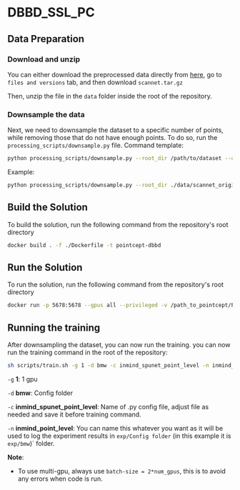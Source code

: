 # DBBD_SSL_PC
## Data Preparation
### Download and unzip
You can either download the preprocessed data directly from [here](https://huggingface.co/datasets/Pointcept/scannet-compressed), go to `files and versions` tab, and then download `scannet.tar.gz`

Then, unzip the file in the `data` folder inside the root of the repository.

### Downsample the data
Next, we need to downsample the dataset to a specific number of points, while removing those that do not have enough points.
To do so, run the `processing_scripts/downsample.py` file. 
Command template: 
```sh
python processing_scripts/downsample.py --root_dir /path/to/dataset --output_dir /path/to/output --max_points 30000
 ```

Example:
```bash
python processing_scripts/downsample.py --root_dir ./data/scannet_original --output_dir ./data/scannet --max_points 30000
```


## Build the Solution

To build the solution, run the following command from the repository's root directory
```sh
docker build . -f ./Dockerfile -t pointcept-dbbd
```

## Run the Solution

To run the solution, run the following command from the repository's root directory
```sh
docker run -p 5678:5678 --gpus all --privileged -v /path_to_pointcept/Pointcept:/app/Pointcept -it pointcept-dbbd
```

## Running the training
After downsampling the dataset, you can now run the training.
you can now run the training command in the root of the repository:
```bash
sh scripts/train.sh -g 1 -d bmw -c inmind_spunet_point_level -n inmind_point_level
```
`-g` **1**: 1 gpu
 
`-d` **bmw**: Config folder
 
`-c` **inmind_spunet_point_level**: Name of .py config file, adjust file as needed and save it before training command.
 
`-n` **inmind_point_level**: You can name this whatever you want as it will be used to log the experiment results in `exp/Config folder` (in this example it is `exp/bmw`)` folder.

**Note**: 
- To use multi-gpu, always use `batch-size = 2*num_gpus`, this is to avoid any errors when code is run.
